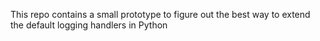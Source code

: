 This repo contains a small prototype to figure out the best way to extend the default logging handlers in Python